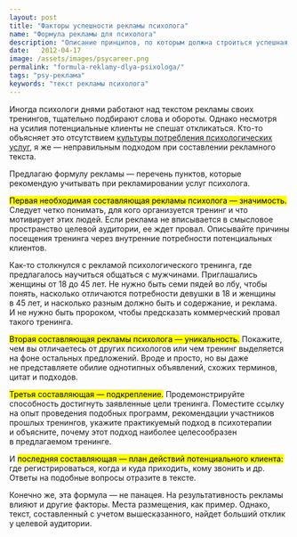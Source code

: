 ```yaml
---
layout: post
title: "Факторы успешности рекламы психолога"
name: "Формула рекламы для психолога"
description: "Описание принципов, по которым должна строиться успешная реклама психолога"
date:   2012-04-17			 
image: /assets/images/psycareer.png
permalink: "formula-reklamy-dlya-psixologa/"
tags: "psy-реклама"
keywords: "текст рекламы психолога"
---
```


<p>Иногда психологи днями работают над текстом рекламы своих тренингов, тщательно подбирают слова и&nbsp;обороты. Однако несмотря на&nbsp;усилия потенциальные клиенты не&nbsp;спешат откликаться. Кто-то объясняет это отсутствием <a href="/stereotipy-potrebleniya-psixologicheskix-uslug/">культуры потребления психологических услуг</a>, я&nbsp;же&nbsp;— неправильным подходом при составлении рекламного текста.</p>
<p>Предлагаю формулу рекламы&nbsp;— перечень пунктов, которые рекомендую учитывать при рекламировании услуг психолога. </p>
<p><mark>Первая необходимая составляющая рекламы психолога&nbsp;— значимость.</mark> Следует четко понимать, для кого организуется тренинг и&nbsp;что мотивирует этих людей. Если реклама не&nbsp;вписывается в&nbsp;смысловое пространство целевой аудитории, ее&nbsp;ждет провал. Описывайте причины посещения тренинга через внутренние потребности потенциальных клиентов.</p>
<p>Как-то столкнулся с&nbsp;рекламой психологического тренинга, где предлагалось научиться общаться с&nbsp;мужчинами. Приглашались женщины от&nbsp;18&nbsp;до&nbsp;45&nbsp;лет. Не&nbsp;нужно быть семи пядей во&nbsp;лбу, чтобы понять, насколько отличаются потребности девушки в&nbsp;18&nbsp;и&nbsp;женщины в&nbsp;45&nbsp;лет, и&nbsp;насколько разным должно быть и&nbsp;содержание, и&nbsp;реклама. И&nbsp;не&nbsp;нужно быть пророком, чтобы предсказать коммерческий провал такого тренинга.</p>
<p><mark>Вторая составляющая рекламы психолога&nbsp;— уникальность.</mark> Покажите, чем вы&nbsp;отличаетесь от&nbsp;других психологов или чем тренинг выделяется на&nbsp;фоне остальных предложений. Вроде и&nbsp;просто, но&nbsp;вы&nbsp;даже не&nbsp;представляете обилие однотипных объявлений, схожих терминов, цитат и&nbsp;подходов.</p>
<p><mark>Третья составляющая&nbsp;— подкрепление.</mark> Продемонстрируйте способность достигнуть заявленные цели тренинга. Поместите ссылку на&nbsp;опыт проведения подобных программ, рекомендации участников прошлых тренингов, укажите практикуемый подход в&nbsp;психотерапии и&nbsp;объясните, почему этот подход наиболее целесообразен в&nbsp;предлагаемом тренинге.</p>
<p>И&nbsp;<mark>последняя составляющая&nbsp;— план действий потенциального клиента:</mark> где регистрироваться, когда и&nbsp;куда приходить, кому звонить и&nbsp;др. Ответы на&nbsp;подобные вопросы отразите в&nbsp;тексте.</p>
<p>Конечно&nbsp;же, эта формула&nbsp;— не&nbsp;панацея. На&nbsp;результативность рекламы влияют и&nbsp;другие факторы. Места размещения, как пример. Однако, текст, составленный с&nbsp;учетом вышесказанного, найдет больший отклик у&nbsp;целевой аудитории.</p>

